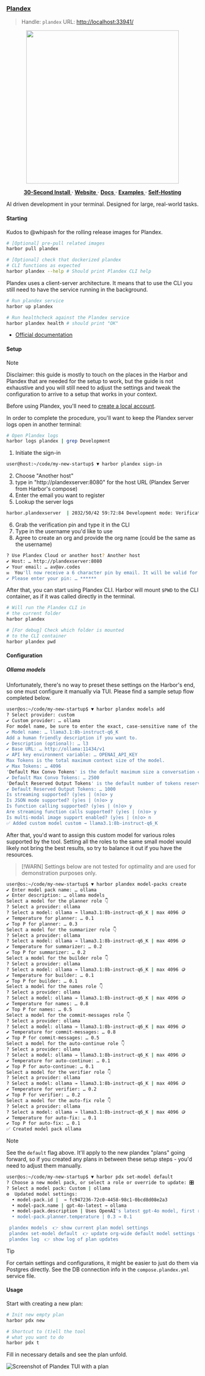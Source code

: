 ### [Plandex](https://github.com/plandex-ai/plandex)

> Handle: `plandex`
> URL: [http://localhost:33941/](http://localhost:33941/)

<div align="center">
 <a href="https://plandex.ai">
  <picture>
    <source media="(prefers-color-scheme: dark)" srcset="images/plandex-logo-dark.png"/>
    <source media="(prefers-color-scheme: light)" srcset="images/plandex-logo-light.png"/>
    <img width="400" src="images/plandex-logo-dark-bg.png"/>
 </a>
 <br />
</div>

<p align="center">
  <a href="#install">
    <b>30-Second Install</b>
  </a>
   ·
  <a href="https://plandex.ai">
    <b>Website</b>
  </a>
   ·
  <a href="https://docs.plandex.ai/">
    <b>Docs</b>
  </a>
   ·
  <a href="#more-examples-">
    <b>Examples</b>
  </a>
   ·
  <a href="https://docs.plandex.ai/hosting/self-hosting">
    <b>Self-Hosting</b>
  </a>
</p>

AI driven development in your terminal. Designed for large, real-world tasks.

#### Starting

Kudos to @whipash for the rolling release images for Plandex.

```bash
# [Optional] pre-pull related images
harbor pull plandex

# [Optional] check that dockerized plandex
# CLI functions as expected
harbor plandex --help # Should print Plandex CLI help
```

Plandex uses a client-server architecture. It means that to use the CLI you still need to have the service running in the background.

```bash
# Run plandex service
harbor up plandex

# Run healthcheck against the Plandex service
harbor plandex health # should print "OK"
```

- [Official documentation](https://docs.plandex.ai/intro)

#### Setup

> [!NOTE]
> Disclaimer: this guide is mostly to touch on the places in the Harbor and Plandex that are needed for the setup to work, but the guide is not exhaustive and you will still need to adjust the settings and tweak the configuration to arrive to a setup that works in your context.

Before using Plandex, you'll need to [create a local account](https://docs.plandex.ai/hosting/self-hosting#create-a-new-account).

In order to complete the procedure, you'll want to keep the Plandex server logs open in another terminal:

```bash
# Open Plandex logs
harbor logs plandex | grep Development
```

1. Initiate the sign-in
```bash
user@host:~/code/my-new-startup$ ▼ harbor plandex sign-in
```

2. Choose "Another host"
3. type in "http://plandexserver:8080" for the host URL (Plandex Server from Harbor's compose)
4. Enter the email you want to register
5. Lookup the server logs
```bash
harbor.plandexserver  | 2032/50/42 59:72:84 Development mode: Verification pin is 39btmL for email av@av.codes
```
6. Grab the verification pin and type it in the CLI
7. Type in the username you'd like to use
8. Agree to create an org and provide the org name (could be the same as the username)

```bash
? Use Plandex Cloud or another host? Another host
✔ Host: … http://plandexserver:8080
✔ Your email: … av@av.codes
✉️  You'll now receive a 6 character pin by email. It will be valid for 5 minutes.
✔ Please enter your pin: … ******
```

After that, you can start using Plandex CLI. Harbor will mount `$PWD` to the CLI container, as if it was called directly in the terminal.

```bash
# Will run the Plandex CLI in
# the current folder
harbor plandex

# [For debug] Check which folder is mounted
# to the CLI container
harbor plandex pwd
```

#### Configuration

##### Ollama models

Unfortunately, there's no way to preset these settings on the Harbor's end, so one must configure it manually via TUI. Please find a sample setup flow completed below.

```bash
user@os:~/code/my-new-startup$ ▼ harbor plandex models add
? Select provider: custom
✔ Custom provider: … ollama
For model name, be sure to enter the exact, case-sensitive name of the model as it appears in the provider's API docs. Ex: 'gpt-4-turbo', 'meta-llama/Llama-3-70b-chat-hf'
✔ Model name: … llama3.1:8b-instruct-q6_K
Add a human friendly description if you want to.
✔ Description (optional): … l3
✔ Base URL: … http://ollama:11434/v1
✔ API key environment variable: … OPENAI_API_KEY
Max Tokens is the total maximum context size of the model.
✔ Max Tokens: … 4096
'Default Max Convo Tokens' is the default maximum size a conversation can reach in the 'planner' role before it is shortened by summarization. For models with 8k context, ~2500 is recommended. For 128k context, ~10000 is recommended.
✔ Default Max Convo Tokens: … 2500
'Default Reserved Output Tokens' is the default number of tokens reserved for model output in the 'planner' role. This ensures the model has enough tokens to generate a response. For models with 8k context, ~1000 is recommended. For 128k context, ~4000 is recommended.
✔ Default Reserved Output Tokens: … 1000
Is streaming supported? (y)es | (n)o> y
Is JSON mode supported? (y)es | (n)o> y
Is function calling supported? (y)es | (n)o> y
Are streaming function calls supported? (y)es | (n)o> y
Is multi-modal image support enabled? (y)es | (n)o> n
✅ Added custom model custom → llama3.1:8b-instruct-q6_K
```

After that, you'd want to assign this custom model for various roles supported by the tool. Setting all the roles to the same small model would likely not bring the best results, so try to balance it out if you have the resources.

> [!WARN]
> Settings below are not tested for optimality and are used for demonstration purposes only.

```bash
user@os:~/code/my-new-startup$ ▼ harbor plandex model-packs create
✔ Enter model pack name: … ollama
✔ Enter description: … ollama models
Select a model for the planner role 👇
? Select a provider: ollama
? Select a model: ollama → llama3.1:8b-instruct-q6_K | max 4096 🪙
✔ Temperature for planner: … 0.1
✔ Top P for planner: … 0.3
Select a model for the summarizer role 👇
? Select a provider: ollama
? Select a model: ollama → llama3.1:8b-instruct-q6_K | max 4096 🪙
✔ Temperature for summarizer: … 0.2
✔ Top P for summarizer: … 0.2
Select a model for the builder role 👇
? Select a provider: ollama
? Select a model: ollama → llama3.1:8b-instruct-q6_K | max 4096 🪙
✔ Temperature for builder: … 0.1
✔ Top P for builder: … 0.1
Select a model for the names role 👇
? Select a provider: ollama
? Select a model: ollama → llama3.1:8b-instruct-q6_K | max 4096 🪙
✔ Temperature for names: … 0.8
✔ Top P for names: … 0.5
Select a model for the commit-messages role 👇
? Select a provider: ollama
? Select a model: ollama → llama3.1:8b-instruct-q6_K | max 4096 🪙
✔ Temperature for commit-messages: … 0.8
✔ Top P for commit-messages: … 0.5
Select a model for the auto-continue role 👇
? Select a provider: ollama
? Select a model: ollama → llama3.1:8b-instruct-q6_K | max 4096 🪙
✔ Temperature for auto-continue: … 0.1
✔ Top P for auto-continue: … 0.1
Select a model for the verifier role 👇
? Select a provider: ollama
? Select a model: ollama → llama3.1:8b-instruct-q6_K | max 4096 🪙
✔ Temperature for verifier: … 0.2
✔ Top P for verifier: … 0.2
Select a model for the auto-fix role 👇
? Select a provider: ollama
? Select a model: ollama → llama3.1:8b-instruct-q6_K | max 4096 🪙
✔ Temperature for auto-fix: … 0.1
✔ Top P for auto-fix: … 0.1
✅ Created model pack ollama
```

> [!NOTE]
> See the `default` flag above. It'll apply to the new plandex "plans" going forward,
> so if you created any plans in between these setup steps - you'd need to adjust them manually.

```bash
user@os:~/code/my-new-startup$ ▼ harbor pdx set-model default
? Choose a new model pack, or select a role or override to update: 🎛️  choose a model pack to change all roles at once
? Select a model pack: Custom | ollama
⚙️  Updated model settings:
  • model-pack.id |  → fc947236-72c0-4458-98c1-0bcd8d08e2a3
  • model-pack.name | gpt-4o-latest → ollama
  • model-pack.description | Uses OpenAI's latest gpt-4o model, first released on 2024-05-13, for heavy lifting, and latest version of gpt-3.5-turbo for lighter tasks. → ollama models
  • model-pack.planner.temperature | 0.3 → 0.1

 plandex models  👉 show current plan model settings
 plandex set-model default  👉 update org-wide default model settings for new plans
 plandex log  👉 show log of plan updates
```

> [!TIP]
> For certain settings and configurations, it might be easier to just do them via Postgres directly. See the DB connection info in the `compose.plandex.yml` service file.

#### Usage

Start with creating a new plan:
```bash
# Init new empty plan
harbor pdx new

# Shortcut to (t)ell the tool
# what you want to do
harbor pdx t
```

Fill in necessary details and see the plan unfold.

![Screenshot of Plandex TUI with a plan](./plandex-exec.png)
